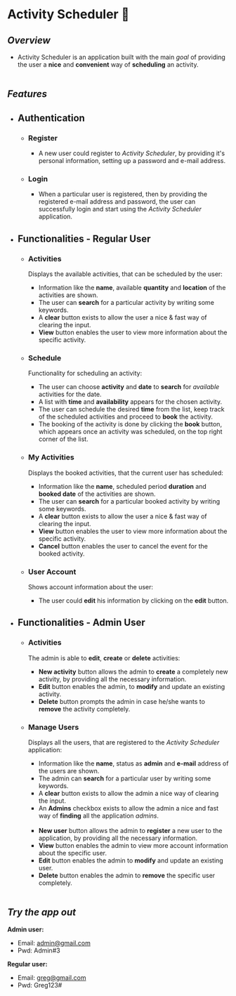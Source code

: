 # Activity Scheduler &#128198;

## *Overview* 
- Activity Scheduler is an application built with the main *goal* of providing the user a **nice** and **convenient** way of **scheduling** an activity. <br /><br />


## *Features* 
- ## Authentication 
    - ### **Register**
        - A new user could register to *Activity Scheduler*, by providing it's personal information, setting up a password and e-mail address.

    - ### **Login**
        - When a particular user is registered, then by providing the registered e-mail address and password, the user can successfully login and start using the *Activity Scheduler* application.


- ## Functionalities - Regular User
    - ### **Activities**
        Displays the available activities, that can be scheduled by the user:
        - Information like the **name**, available **quantity** and **location** of the activities are shown.
        - The user can **search** for a particular activity by writing some keywords.
        - A **clear** button exists to allow the user a nice & fast way of clearing the input.
        - **View** button enables the user to view more information about the specific activity.

    - ### **Schedule**
        Functionality for scheduling an activity:
        - The user can choose **activity** and **date** to **search** for *available* activities for the date.
        - A list with **time** and **availability** appears for the chosen activity.
        - The user can schedule the desired **time** from the list, keep track of the scheduled activities and proceed to **book** the activity.
        - The booking of the activity is done by clicking the **book** button, which appears once an activity was scheduled, on the top right corner of the list. 

    - ### **My Activities**
        Displays the booked activities, that the current user has scheduled:
        - Information like the **name**, scheduled period **duration** and **booked date** of the activities are shown.
        - The user can **search** for a particular booked activity by writing some keywords.
        - A **clear** button exists to allow the user a nice & fast way of clearing the input.
        - **View** button enables the user to view more information about the specific activity.
        - **Cancel** button enables the user to cancel the event for the booked activity.

    - ### **User Account**
        Shows account information about the user:
        - The user could **edit** his information by clicking on the **edit** button.


- ## Functionalities - Admin User
    - ### **Activities**
        The admin is able to **edit**, **create** or **delete** activities:
        - **New activity** button allows the admin to **create** a completely new activity, by providing all the necessary information.
        - **Edit** button enables the admin, to **modify** and update an existing activity.
        - **Delete** button prompts the admin in case he/she wants to **remove** the activity completely.

    - ### **Manage Users**
        Displays all the users, that are registered to the *Activity Scheduler* application:
        - Information like the **name**, status as **admin** and **e-mail** address of the users are shown.
        - The admin can **search** for a particular user by writing some keywords.
        - A **clear** button exists to allow the admin a nice way of clearing the input.
        - An **Admins** checkbox exists to allow the admin a nice and fast way of **finding** all the application *admins*. <br /><br />
        - **New user** button allows the admin to **register** a new user to the application, by providing all the necessary information.
        - **View** button enables the admin to view more account information about the specific user.
        - **Edit** button enables the admin to **modify** and update an existing user.
        - **Delete** button enables the admin to **remove** the specific user completely.
<br /><br />

## *Try the app out* 

**Admin user:**<br />
- Email: admin@gmail.com <br />
- Pwd: Admin#3

**Regular user:**<br />
- Email: greg@gmail.com <br />
- Pwd: Greg123#

